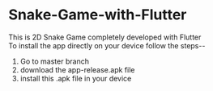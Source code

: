 # Snake-Game-with-Flutter
This is 2D Snake Game completely developed with Flutter <br>
To install the app directly on your device follow the steps--<br>
  1. Go to master branch<br>
  2. download the app-release.apk file<br>
  3. install this .apk file in your device
